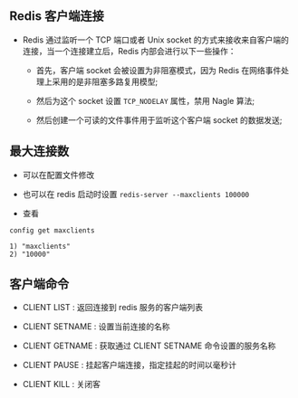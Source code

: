 ## Redis 客户端连接
* Redis 通过监听一个 TCP 端口或者 Unix socket 的方式来接收来自客户端的连接，当一个连接建立后，Redis 内部会进行以下一些操作：
    * 首先，客户端 socket 会被设置为非阻塞模式，因为 Redis 在网络事件处理上采用的是非阻塞多路复用模型;

    * 然后为这个 socket 设置 `TCP_NODELAY` 属性，禁用 Nagle 算法;

    * 然后创建一个可读的文件事件用于监听这个客户端 socket 的数据发送;


## 最大连接数
* 可以在配置文件修改

* 也可以在 redis 启动时设置 `redis-server --maxclients 100000`

* 查看
```
config get maxclients

1) "maxclients"
2) "10000"
```

## 客户端命令
* CLIENT LIST	: 返回连接到 redis 服务的客户端列表

* CLIENT SETNAME	: 设置当前连接的名称

* CLIENT GETNAME	: 获取通过 CLIENT SETNAME 命令设置的服务名称

* CLIENT PAUSE	: 挂起客户端连接，指定挂起的时间以毫秒计

* CLIENT KILL	: 关闭客

